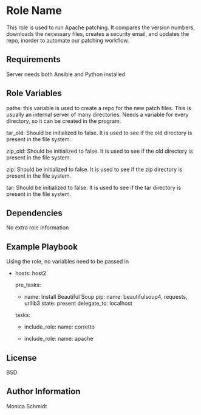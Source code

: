 Role Name
=========

This role is used to run Apache patching. It compares the version numbers, downloads the necessary files, creates a security email, and updates the repo, inorder to automate our patching workflow.

Requirements
------------

Server needs both Ansible and Python installed

Role Variables
--------------

paths: this variable is used to create a repo for the new patch files. This is usually an internal server of many directories. Needs a variable for every directory, so it can be created in the program.

tar_old: Should be initialized to false. It is used to see if the old directory is present in the file system.

zip_old: Should be initialized to false. It is used to see if the old directory is present in the file system.

zip: Should be initialized to false. It is used to see if the zip directory is present in the file system.

tar: Should be initialized to false. It is used to see if the tar directory is present in the file system.

Dependencies
------------

No extra role information 

Example Playbook
----------------

Using the role, no variables need to be passed in
- hosts: host2

  pre_tasks:

    - name: Install Beautiful Soup
      pip:
        name: beautifulsoup4, requests, urllib3
        state: present
      delegate_to: localhost

  tasks:

   - include_role:
       name: corretto


   - include_role: 
       name: apache
   

License
-------

BSD

Author Information
------------------

Monica Schmidt
